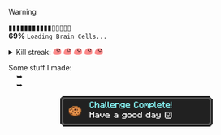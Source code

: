 > [!WARNING]
> ▮▮▮▮▮▮▮▮▮▮▮▯▯▯▯▯<br>
> **69%** ```Loading Brain Cells...```

<details "Kill streak">
   <summary> 
      Kill streak: 
      <img height="15" src="https://raw.githubusercontent.com/kuran1x/kuran1x/main/assets/partyblob.gif">
      <img height="15" src="https://raw.githubusercontent.com/kuran1x/kuran1x/main/assets/partyblob.gif">
      <img height="15" src="https://raw.githubusercontent.com/kuran1x/kuran1x/main/assets/partyblob.gif">
      <img height="15" src="https://raw.githubusercontent.com/kuran1x/kuran1x/main/assets/partyblob.gif">
      <img height="15" src="https://raw.githubusercontent.com/kuran1x/kuran1x/main/assets/partyblob.gif">
   </summary> 
   <p> <br>
      <a href="https://en.wikipedia.org/wiki/HTML"><img height="25" src="https://raw.githubusercontent.com/kuran1x/kuran1x/main/assets/HTML.png"></a>
      <a href="https://en.wikipedia.org/wiki/CSS"><img height="25" src="https://raw.githubusercontent.com/kuran1x/kuran1x/main/assets/CSS.png"></a>
      <a href="https://en.wikipedia.org/wiki/JavaScript"><img height="25" src="https://raw.githubusercontent.com/kuran1x/kuran1x/main/assets/JS.png"></a>
      <a href="https://tailwindcss.com"><img height="25" src="https://raw.githubusercontent.com/kuran1x/kuran1x/main/assets/TailwindCSS.png"></a>
      <a href="https://svelte.dev/"><img height="25" src="https://raw.githubusercontent.com/kuran1x/kuran1x/main/assets/Svelte.png"></a>
      <br>
   </p>
</details>


Some stuff I made: <br>
      ➥ <br>
      ➥ <br>
   
<div align="center">   

   [<img height="60" src="https://raw.githubusercontent.com/kuran1x/kuran1x/main/assets/achievement.png">](https://www.lunarclient.com/tools/achievement-generator)

</div>
 
